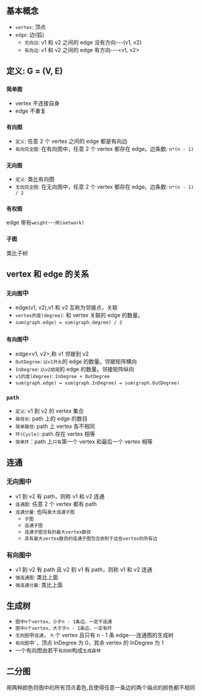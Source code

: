 ## 基本概念

- `vertex`: 顶点
- `edge`: 边(弧)
  - `无向边`: v1 和 v2 之间的 edge 没有方向---(v1, v2)
  - `有向边`: v1 和 v2 之间的 edge 有方向---<v1, v2>

## 定义: G = (V, E)

### `简单图`

- vertex 不连接自身
- edge 不重复

### `有向图`

- `定义`: 任意 2 个 vertex 之间的 edge 都是有向边
- `有向完全图`: 在有向图中，任意 2 个 vertex 都存在 edge。边条数: `n*(n - 1)`

### `无向图`

- `定义`: 类比有向图
- `无向完全图`: 在无向图中，任意 2 个 vertex 都存在 edge。边条数: `n*(n - 1) / 2`

### `有权图`

edge 带有`weight`---`网(network)`

### `子图`

类比子树

## vertex 和 edge 的关系

### `无向图`中

- edge(v1, v2),v1 和 v2 互称为邻接点，关联
- `vertex的度(degree)`: 和 vertex 关联的 edge 的数量。
- `sum(graph.edge) = sum(graph.degree) / 2`

### `有向图`中

- edge<v1, v2>,称 v1 邻接到 v2
- `OutDegree`: `以v1开头`的 edge 的数量。邻接矩阵横向
- `InDegree`: `以v2结尾`的 edge 的数量。邻接矩阵纵向
- `v1的度(degree)`: `InDegree + OutDegree`
- `sum(graph.edge) = sum(graph.InDegree) = sum(graph.OutDegree)`

### `path`

- `定义`: v1 到 v2 的 vertex 集合
- `路径长`: path 上的 edge 的数目
- `简单路径`: path 上 vertex 各不相同
- `环(Cycle)`: path 存在 vertex 相等
- `简单环`：path 上`只有`第一个 vertex 和最后一个 vertex 相等

## 连通

### 无向图中

- v1 到 v2 有 path，则称 v1 和 v2 连通
- `连通图`: 任意 2 个 vertex 都有 path
- `连通分量`: 也叫`极大连通子图`
  - `子图`
  - `连通子图`
  - `连通子图含有的最大vertex数目`
  - `具有最大vertex数目的连通子图包含依附于这些vertex的所有边`

### 有向图中

- v1 到 v2 有 path 且 v2 到 v1 有 path，则称 v1 和 v2 连通
- `强连通图`: 类比上面
- `强连通分量`: 类比上面

## 生成树

- `图中n个vertex，小于n - 1条边，一定不连通`
- `图中n个vertex，大于于n - 1条边，一定有环`
- `无向图`中`连通`， n 个 vertex 且只有 n - 1 条 edge---连通图的生成树
- `有向图`中`，顶点 InDegree 为 0，其余 vertex 的 InDegree 为 1
- 一个有向图由若干`有向树`构成`生成森林`

## 二分图

用两种颜色将图中的所有顶点着色,且使得任意一条边的两个端点的颜色都不相同
